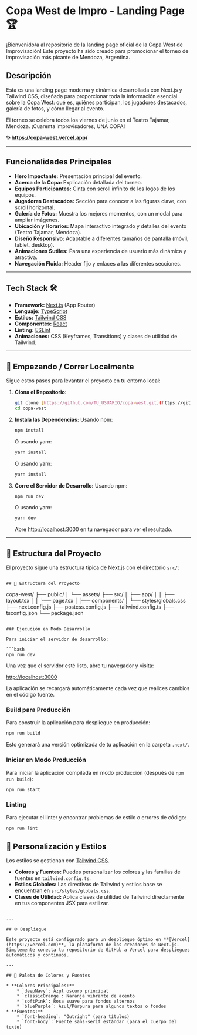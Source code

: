 # Copa West de Impro - Landing Page 🏆

¡Bienvenido/a al repositorio de la landing page oficial de la Copa West de Improvisación! Este proyecto ha sido creado para promocionar el torneo de improvisación más picante de Mendoza, Argentina.

## Descripción

Esta es una landing page moderna y dinámica desarrollada con Next.js y Tailwind CSS, diseñada para proporcionar toda la información esencial sobre la Copa West: qué es, quiénes participan, los jugadores destacados, galería de fotos, y cómo llegar al evento.

El torneo se celebra todos los viernes de junio en el Teatro Tajamar, Mendoza. ¡Cuarenta improvisadores, UNA COPA!

**✨ https://copa-west.vercel.app/**

---

## Funcionalidades Principales

- **Hero Impactante:** Presentación principal del evento.
- **Acerca de la Copa:** Explicación detallada del torneo.
- **Equipos Participantes:** Cinta con scroll infinito de los logos de los equipos.
- **Jugadores Destacados:** Sección para conocer a las figuras clave, con scroll horizontal.
- **Galería de Fotos:** Muestra los mejores momentos, con un modal para ampliar imágenes.
- **Ubicación y Horarios:** Mapa interactivo integrado y detalles del evento (Teatro Tajamar, Mendoza).
- **Diseño Responsivo:** Adaptable a diferentes tamaños de pantalla (móvil, tablet, desktop).
- **Animaciones Sutiles:** Para una experiencia de usuario más dinámica y atractiva.
- **Navegación Fluida:** Header fijo y enlaces a las diferentes secciones.

---

## Tech Stack 🛠️

- **Framework:** [Next.js](https://nextjs.org/) (App Router)
- **Lenguaje:** [TypeScript](https://www.typescriptlang.org/)
- **Estilos:** [Tailwind CSS](https://tailwindcss.com/)
- **Componentes:** [React](https://reactjs.org/)
- **Linting:** [ESLint](https://eslint.org/)
- **Animaciones:** CSS (Keyframes, Transitions) y clases de utilidad de Tailwind.

---

## 🚀 Empezando / Correr Localmente

Sigue estos pasos para levantar el proyecto en tu entorno local:

1.  **Clona el Repositorio:**

    ```bash
    git clone [https://github.com/TU_USUARIO/copa-west.git](https://github.com/TU_USUARIO/copa-west.git)
    cd copa-west
    ```

2.  **Instala las Dependencias:**
    Usando npm:

    ```bash
    npm install
    ```

    O usando yarn:

    ```bash
    yarn install
    ```

    O usando yarn:

    ```bash
    yarn install
    ```

3.  **Corre el Servidor de Desarrollo:**
    Usando npm:
    ```bash
    npm run dev
    ```
    O usando yarn:
    ```bash
    yarn dev
    ```
    Abre [http://localhost:3000](http://localhost:3000) en tu navegador para ver el resultado.

---

## 📁 Estructura del Proyecto

El proyecto sigue una estructura típica de Next.js con el directorio `src/`:

```

## 📁 Estructura del Proyecto

```

copa-west/
├── public/
│ └── assets/
├── src/
│ ├── app/
│ │ ├── layout.tsx
│ │ └── page.tsx
│ ├── components/
│ └── styles/globals.css
├── next.config.js
├── postcss.config.js
├── tailwind.config.ts
├── tsconfig.json
└── package.json

````

### Ejecución en Modo Desarrollo

Para iniciar el servidor de desarrollo:

```bash
npm run dev
````

Una vez que el servidor esté listo, abre tu navegador y visita:

[http://localhost:3000](https://www.google.com/search?q=http://localhost:3000)

La aplicación se recargará automáticamente cada vez que realices cambios en el código fuente.

### Build para Producción

Para construir la aplicación para despliegue en producción:

```bash
npm run build
```

Esto generará una versión optimizada de tu aplicación en la carpeta `.next/`.

### Iniciar en Modo Producción

Para iniciar la aplicación compilada en modo producción (después de `npm run build`):

```bash
npm run start
```

### Linting

Para ejecutar el linter y encontrar problemas de estilo o errores de código:

```bash
npm run lint
```

## 🎨 Personalización y Estilos

Los estilos se gestionan con [Tailwind CSS](https://tailwindcss.com/).

- **Colores y Fuentes:** Puedes personalizar los colores y las familias de fuentes en `tailwind.config.ts`.
- **Estilos Globales:** Las directivas de Tailwind y estilos base se encuentran en `src/styles/globals.css`.
- **Clases de Utilidad:** Aplica clases de utilidad de Tailwind directamente en tus componentes JSX para estilizar.

```

---

## 🌐 Despliegue

Este proyecto está configurado para un despliegue óptimo en **[Vercel](https://vercel.com)**, la plataforma de los creadores de Next.js. Simplemente conecta tu repositorio de GitHub a Vercel para despliegues automáticos y continuos.

---

## 🎨 Paleta de Colores y Fuentes

* **Colores Principales:**
    * `deepNavy`: Azul oscuro principal
    * `classicOrange`: Naranja vibrante de acento
    * `softPink`: Rosa suave para fondos alternos
    * `bluePurple`: Azul/Púrpura para algunos textos o fondos
* **Fuentes:**
    * `font-heading`: "Outright" (para títulos)
    * `font-body`: Fuente sans-serif estándar (para el cuerpo del texto)

```
